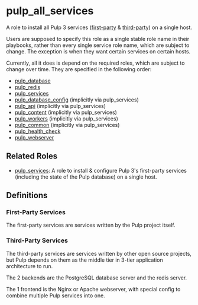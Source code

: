 pulp_all_services
=================

A role to install all Pulp 3 services ([first-party](#first-party-services) &
[third-party](#third-party-services)) on a single host.

Users are supposed to specify this role as a single stable role name
in their playbooks, rather than every single service role name, which
are subject to change. The exception is when they want certain services
on certain hosts.

Currently, all it does is depend on the required roles, which are
subject to change over time. They are specified in the following order:

- [pulp_database](../../roles/pulp_database)
- [pulp_redis](../../roles/pulp_redis)
- [pulp_services](../pulp_services)
- [pulp_database_config](../../roles/pulp_database_config) (implicitly via pulp_services)
- [pulp_api](../../roles/pulp_api) (implicitly via pulp_services)
- [pulp_content](../../roles/pulp_content) (implicitly via pulp_services)
- [pulp_workers](../../roles/pulp_workers) (implicitly via pulp_services)
- [pulp_common](../../helper_roles/pulp_common) (implicitly via pulp_services)
- [pulp_health_check](../../roles/pulp_health_check)
- [pulp_webserver](../../roles/pulp_webserver)

Related Roles
-------------

- [pulp_services](../pulp_services/): A role to install & configure Pulp 3's
  first-party services (including the state of the Pulp database) on a single host.

Definitions
-----------

### First-Party Services

The first-party services are services written by the Pulp project itself.

### Third-Party Services

The third-party services are services written by other open source projects, but
Pulp depends on them as the middle tier in 3-tier application architecture to
run.

The 2 backends are the PostgreSQL database server and the redis server.

The 1 frontend is the Nginx or Apache webserver, with special config to combine
multiple Pulp services into one.
